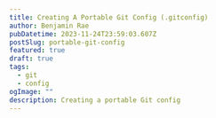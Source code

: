 ```yaml
---
title: Creating A Portable Git Config (.gitconfig)
author: Benjamin Rae
pubDatetime: 2023-11-24T23:59:03.607Z
postSlug: portable-git-config
featured: true
draft: true
tags:
  - git
  - config
ogImage: ""
description: Creating a portable Git config
---
```

